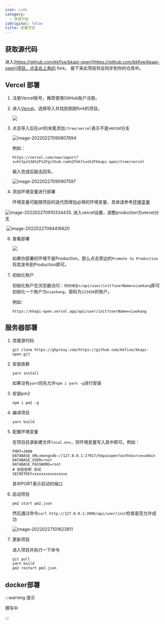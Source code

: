 ```yaml
---
icon: code
category:
  - 快速开始
isOriginal: false
title: 部署项目
---
```


## 获取源代码

进入[https://github.com/kkfive/kkapi-open](https://github.com/kkfive/kkapi-open)项目，点击右上角的 fork。
接下来此项目将会同步到你的仓库中。

## Vercel 部署

1. 注册Vercel账号，推荐使用GitHub账户注册。

2. 进入[Vercel](https://vercel.com/new)，选择导入并找到刚刚fork的项目。

   ![](https://file.acs.pw/picGo/2022/02/27/20220227090529.png)

3. 点击导入后在url的末尾添加`/tree/vercel`表示不是vercel分支

   ![image-20220227090807694](https://file.acs.pw/picGo/2022/02/27/20220227090807.png)

   例如：

   `https://vercel.com/new/import?s=https%3A%2F%2Fgithub.com%2Fkkfive%2Fkkapi-open/tree/vercel`

   输入完成后敲击回车。

   ![image-20220227090907597](https://file.acs.pw/picGo/2022/02/27/20220227090907.png)

4. 添加环境变量进行部署

   环境变量可能随项目的迭代而增加必填的环境变量，具体请参考[环境变量](/reference/setting/environment.html)

![image-20220227091033443](https://file.acs.pw/picGo/2022/02/27/20220227091033.png)5. 进入vercel设置，调整production为vercel分支

​	![image-20220227094416620](https://file.acs.pw/picGo/2022/02/27/20220227094416.png)

6. 查看部署

   ![](https://file.acs.pw/picGo/2022/02/27/20220227094537.png)

   如果你部署的环境不是Production，那么点击旁边的`Promote to Production`将其发布到Production即可。

7. 初始化账户

   初始化账户在浏览器访问：`你的域名+/api/user/init?userName=xiaokang`即可初始化一个账户为`xiaokang`，密码为`123456`的账户。

   例如:

   `https://kkapi-open.vercel.app/api/user/init?userName=xiaokang`



## 服务器部署

1. 克隆源代码

   `git clone https://ghproxy.com/https://github.com/kkfive/kkapi-open.git`

2. 安装依赖

   `yarn install`

   如果没有`yarn`则先允许`npm i yarn -g`进行安装

3. 安装pm2

   `npm i pm2 -g`

4. 编译项目

   `yarn build`

5. 配置环境变量

   在项目目录新建文件`local.env`，将环境变量写入其中即可。例如：

   ```
   PORT=3000
   DATABASE_URL=mongodb://127.0.0.1:27017/kkpaiopen?authSource=admin
   DATABASE_USER=root
   DATABASE_PASSWORD=root
   # 加密密钥 测试
   SECRETKEY=xxxxxxxxxxxxxxx
   ```

   其中PORT表示启动的端口

6. 启动项目

   `pm2 start pm2.json`

   然后通过命令`curl http://127.0.0.1:3000/api/user/init`检查是否允许成功

   ![image-20220227101623911](https://file.acs.pw/picGo/2022/02/27/20220227101623.png)

7. 更新项目

   进入项目并执行一下命令

   ```bash
   git pull
   yarn build 
   pm2 restart pm2.json
   ```



## docker部署

:::warning 提示

撰写中

:::

